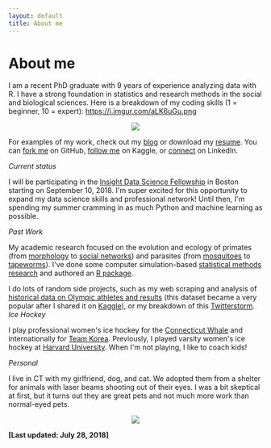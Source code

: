 ```yaml
---
layout: default
title: About me
---
```


<p><h1>About me</h1></p>

I am a recent PhD graduate with 9 years of experience analyzing data with R. I have a strong foundation in statistics and research methods in the social and biological sciences. Here is a breakdown of my coding skills (1 = beginner, 10 = expert):
https://i.imgur.com/aLK6uGu.png

<div style="text-align:center"><img src ="https://i.imgur.com/aLK6uGu.png" /></div>

For examples of my work, check out my [blog](https://rgriff23.github.io/blog.html) or download my [resume](https://rgriff23.github.io/assets/pdfs/Randi_Griffin_resume.pdf). You can [fork me](https://github.com/rgriff23) on GitHub, [follow me](https://www.kaggle.com/heesoo37) on Kaggle, or [connect](https://www.linkedin.com/in/randigriffin) on LinkedIn.

*Current status*

I will be participating in the [Insight Data Science Fellowship](https://www.insightdatascience.com/) in Boston starting on September 10, 2018. I'm super excited for this opportunity to expand my data science skills and professional network! Until then, I'm spending my summer cramming in as much Python and machine learning as possible.

*Past Work*

My academic research focused on the evolution and ecology of primates (from [morphology](https://rgriff23.github.io/2017/06/09/reflect-3d-points-across-plane.html) to [social networks](https://rgriff23.github.io/2017/04/26/primate-social-networks-in-igraph.html)) and parasites (from [mosquitoes](https://rgriff23.github.io/2017/05/23/mosquito-community-ecology-in-vegan.html) to [tapeworms](https://rgriff23.github.io/projects/gelada)). I've done some computer simulation-based [statistical methods research](https://rgriff23.github.io/projects/pcm) and authored an [R package](https://rgriff23.github.io/projects/btw). 

I do lots of random side projects, such as my web scraping and analysis of [historical data on Olympic athletes and results](https://rgriff23.github.io/2018/05/27/olympic-history-1-web-scraping.html) (this dataset became a very popular after I shared it on [Kaggle](https://www.kaggle.com/heesoo37/120-years-of-olympic-history-athletes-and-results)), or my breakdown of this [Twitterstorm](https://rgriff23.github.io/2017/06/29/Katie-Hinde-Twitterstorm.html). 
*Ice Hockey*

I play professional women's ice hockey for the [Connecticut Whale](https://www.theicegarden.com/2018/7/10/17553146/connecticut-whale-sign-randi-griffin-sarah-hughson-re-sign-hanna-beattie-team-korea-free-agency) and internationally for [Team Korea](https://www.usatoday.com/story/sports/winter-olympics-2018/2018/02/14/koreas-historic-goal-american-randi-griffin-has-roots-usas-first-gold-1998/336270002/). Previously, I played varsity women's ice hockey at [Harvard University](https://www.thecrimson.com/article/2018/2/1/randi-griffin-15q/). When I'm not playing, I like to coach kids!

*Personal*

I live in CT with my girlfriend, dog, and cat. We adopted them from a shelter for animals with laser beams shooting out of their eyes. I was a bit skeptical at first, but it turns out they are great pets and not much more work than normal-eyed pets. 

<div style="text-align:center"><img src ="https://i.imgur.com/EwNGdMe.jpg" /></div>

**[Last updated: July 28, 2018]**